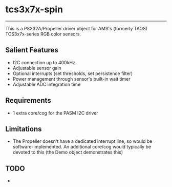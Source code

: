 # tcs3x7x-spin
---------------

This is a P8X32A/Propeller driver object for AMS's (formerly TAOS) TCS3x7x-series RGB color sensors.

## Salient Features

* I2C connection up to 400kHz
* Adjustable sensor gain
* Optional interrupts (set thresholds, set persistence filter)
* Power management through sensor's built-in wait timer
* Adjustable ADC integration time

## Requirements

* 1 extra core/cog for the PASM I2C driver

## Limitations

* The Propeller doesn't have a dedicated interrupt line, so would be software-implemented. An additional core/cog would typically be devoted to this (the Demo object demonstrates this)

## TODO

* 
